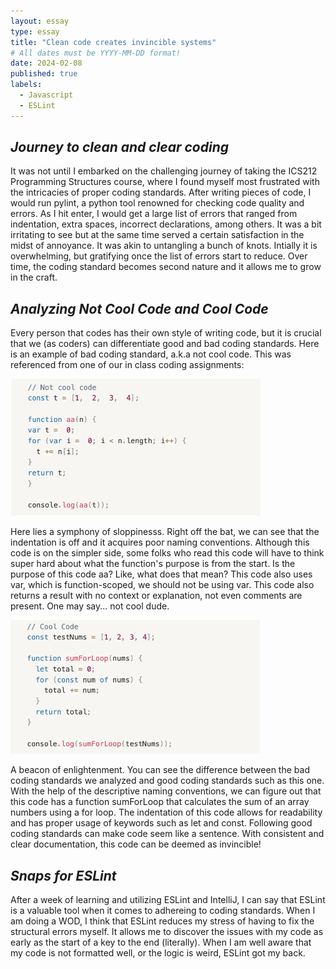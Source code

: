 ```yaml
---
layout: essay
type: essay
title: "Clean code creates invincible systems"
# All dates must be YYYY-MM-DD format!
date: 2024-02-08
published: true
labels:
  - Javascript
  - ESLint 
---
```


## _Journey to clean and clear coding_
It was not until I embarked on the challenging journey of taking the ICS212 Programming Structures course, where I found myself most frustrated with the intricacies of proper coding standards. After writing pieces of code, I would run pylint, a python tool renowned for checking code quality and errors. As I hit enter, I would get a large list of errors that ranged from indentation, extra spaces, incorrect declarations, among others. It was a bit irritating to see but at the same time served a certain satisfaction in the midst of annoyance. It was akin to untangling a bunch of knots. Intially it is overwhelming, but gratifying once the list of errors start to reduce. Over time, the coding standard becomes second nature and it allows me to grow in the craft.

## _Analyzing Not Cool Code and Cool Code_
Every person that codes has their own style of writing code, but it is crucial that we (as coders) can differentiate good and bad coding standards. Here is an example of bad coding standard, a.k.a not cool code. This was referenced from one of our in class coding assignments:


<img width="400px" class="rounded float-start pe-6" src="../img/not cool code.png">


Here lies a symphony of sloppinesss. Right off the bat, we can see that the indentation is off and it acquires poor naming conventions. Although this code is on the simpler side, some folks who read this code will have to think super hard about what the function's purpose is from the start. Is the purpose of this code aa? Like, what does that mean? This code also uses var, which is function-scoped, we should not be using var. This code also returns a result with no context or explanation, not even comments are present. One may say... not cool dude.


<img width="400px" class="rounded float-start pe-6" src="../img/cool code.png">


A beacon of enlightenment. You can see the difference between the bad coding standards we analyzed and good coding standards such as this one. With the help of the descriptive naming conventions, we can figure out that this code has a function sumForLoop that calculates the sum of an array numbers using a for loop. The indentation of this code allows for readability and has proper usage of keywords such as let and const. Following good coding standards can make code seem like a sentence. With consistent and clear documentation, this code can be deemed as invincible!

## _Snaps for ESLint_
After a week of learning and utilizing ESLint and IntelliJ, I can say that ESLint is a valuable tool when it comes to adhereing to coding standards. When I am doing a WOD, I think that ESLint reduces my stress of having to fix the structural errors myself. It allows me to discover the issues with my code as early as the start of a key to the end (literally). When I am well aware that my code is not formatted well, or the logic is weird, ESLint got my back. 
